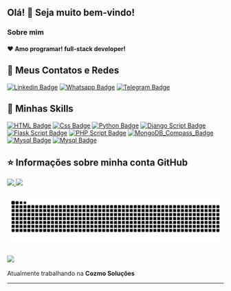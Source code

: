 ## Olá! 👋 Seja muito bem-vindo!

<h3> Sobre mim </h3>

<h4> ❤️ Amo programar! full-stack developer!</h4>

## 💬 Meus Contatos e Redes

[![Linkedin Badge](https://img.shields.io/badge/-Linkedin-blue?style=for-the-badge&logo=Linkedin&logoColor=white&link=https://github.com/Ezequielsama)](https://www.linkedin.com/in/ezequiel-collins-752775182/)
[![Whatsapp Badge](https://img.shields.io/badge/WhatsApp-25D366?style=for-the-badge&logo=whatsapp&logoColor=white&link=https://github.com/Ezequielsama)](https://wa.me/5591981156118)
[![Telegram Badge](https://img.shields.io/badge/Telegram-2CA5E0?style=for-the-badge&logo=telegram&logoColor=white&link=https://github.com/Ezequielsama)](https://t.me/ezequielcollins_dev)
</h4>

##
## 🚀 Minhas Skills

[![HTML Badge](https://img.shields.io/badge/HTML5-E34F26?style=for-the-badge&logo=html5&logoColor=white)]()
[![Css Badge](https://img.shields.io/badge/CSS3-1572B6?style=for-the-badge&logo=css3&logoColor=white)]()
[![Python Badge](https://img.shields.io/badge/Python-3776AB?style=for-the-badge&logo=python&logoColor=white)]()
[![Django Script Badge](https://img.shields.io/badge/Django-092E20?style=for-the-badge&logo=django&logoColor=white)]()
[![Flask Script Badge](https://img.shields.io/badge/Flask-000000?style=for-the-badge&logo=flask&logoColor=white)]()
[![PHP Script Badge](https://img.shields.io/badge/PHP-777BB4?style=for-the-badge&logo=php&logoColor=white)]()
[![MongoDB_Compass_Badge](https://img.shields.io/badge/Bootstrap-563D7C?style=for-the-badge&logo=bootstrap&logoColor=white)]()
[![Mysql Badge](https://img.shields.io/badge/MySQL-00000F?style=for-the-badge&logo=mysql&logoColor=white)]()
[![Mysql Badge](https://img.shields.io/badge/MongoDB-4EA94B?style=for-the-badge&logo=mongodb&logoColor=white)]()

##

## ⭐ Informações sobre minha conta GitHub
<div>
    <a href="https://github.com/Ezequielsama">
    <img height="160em" src="https://github-readme-stats-sigma-five.vercel.app/api/?username=Ezequielsama&show_icons=true&theme=tokyonight&include_all_commits=true&count_private=true"/>
    <img height="160em" src="https://github-readme-stats.vercel.app/api/top-langs/?username=Ezequielsama&theme=tokyonight&hide_border=false&&layout=compact"/><br></a>
</div>

###

![Snake animation](https://github.com/Ezequielsama/Ezequielsama/blob/output/github-contribution-grid-snake.svg)

###

<div>
    <img src="https://img.shields.io/static/v1?label=Overview&message=Ezequiel&color=f8efd4&style=for-the-badge&logo=GitHub">
</div>


<div>
<p>

Atualmente trabalhando na **Cozmo Soluções**
<br/>
</p>
<hr>
</div>

